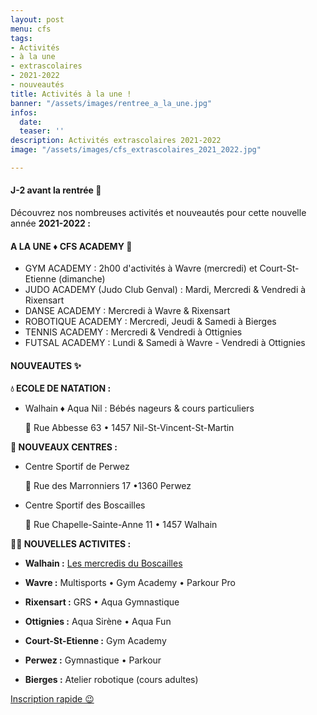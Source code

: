 ```yaml
---
layout: post
menu: cfs
tags:
- Activités
- à la une
- extrascolaires
- 2021-2022
- nouveautés
title: Activités à la une !
banner: "/assets/images/rentree_a_la_une.jpg"
infos:
  date: 
  teaser: ''
description: Activités extrascolaires 2021-2022
image: "/assets/images/cfs_extrascolaires_2021_2022.jpg"

---
```

#### **J-2 avant la rentrée 🎒**

Découvrez nos nombreuses activités et nouveautés pour cette nouvelle année **2021-2022 :**

#### A LA UNE ♦ CFS ACADEMY 👟

* GYM ACADEMY : 2h00 d'activités à Wavre (mercredi) et Court-St-Etienne (dimanche)
* JUDO ACADEMY (Judo Club Genval) : Mardi, Mercredi & Vendredi à Rixensart
* DANSE ACADEMY : Mercredi à Wavre & Rixensart
* ROBOTIQUE ACADEMY : Mercredi, Jeudi & Samedi à Bierges
* TENNIS ACADEMY : Mercredi & Vendredi à Ottignies
* FUTSAL ACADEMY : Lundi & Samedi à Wavre - Vendredi à Ottignies

#### NOUVEAUTES ✨

**💧 ECOLE DE NATATION :**

* Walhain ♦ Aqua Nil : Bébés nageurs & cours particuliers

  📍 Rue Abbesse 63 • 1457 Nil-St-Vincent-St-Martin

**🏢 NOUVEAUX CENTRES :**

* Centre Sportif de Perwez

  📍 Rue des Marronniers 17 •1360 Perwez
* Centre Sportif des Boscailles

  📍 Rue Chapelle-Sainte-Anne 11 • 1457 Walhain

**🤸‍♂️ NOUVELLES ACTIVITES :**

* **Walhain :** [Les mercredis du Boscailles](https://cfsport.sharepoint.com/:b:/s/external-documents/ER-Bv29eZL5MqufHSRjyecUBBg2Juf4SuEXDdtkxY_8EqA?e=UO9n52 "Mercredis du Boscailles")


* **Wavre :** Multisports • Gym Academy • Parkour Pro


* **Rixensart :** GRS • Aqua Gymnastique


* **Ottignies :** Aqua Sirène • Aqua Fun


* **Court-St-Etienne :** Gym Academy


* **Perwez :** Gymnastique • Parkour


* **Bierges :** Atelier robotique (cours adultes)

[Inscription rapide 😉](https://www12.iclub.be/myiclub3_CFS_register.asp?ClubID=559&LG=FR&Categorie=6 "Inscription")